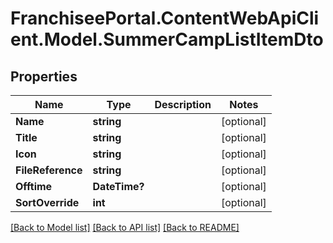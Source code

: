 # FranchiseePortal.ContentWebApiClient.Model.SummerCampListItemDto

## Properties

Name | Type | Description | Notes
------------ | ------------- | ------------- | -------------
**Name** | **string** |  | [optional] 
**Title** | **string** |  | [optional] 
**Icon** | **string** |  | [optional] 
**FileReference** | **string** |  | [optional] 
**Offtime** | **DateTime?** |  | [optional] 
**SortOverride** | **int** |  | [optional] 

[[Back to Model list]](../README.md#documentation-for-models) [[Back to API list]](../README.md#documentation-for-api-endpoints) [[Back to README]](../README.md)

